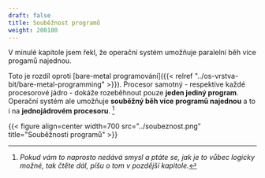 ```yaml
---
draft: false
title: Souběžnost programů
weight: 200100
---
```


V minulé kapitole jsem řekl, že operační systém umožňuje paralelní běh více progamů najednou.

Toto je rozdíl oproti [bare-metal programování]({{< relref "../os-vrstva-bit/bare-metal-programming" >}}). Procesor samotný - respektive každé procesorové jádro - dokáže rozeběhnout pouze **jeden jediný program**. Operační systém ale umožňuje **souběžný běh více programů najednou** a to i na **jednojádrovém procesoru**. [^1]

{{< figure align=center width=700 src="../soubeznost.png" title="Souběžnosti programů" >}}

[^1]: *Pokud vám to naprosto nedává smysl a ptáte se, jak je to vůbec logicky možné, tak čtěte dál, píšu o tom v pozdější kapitole.*